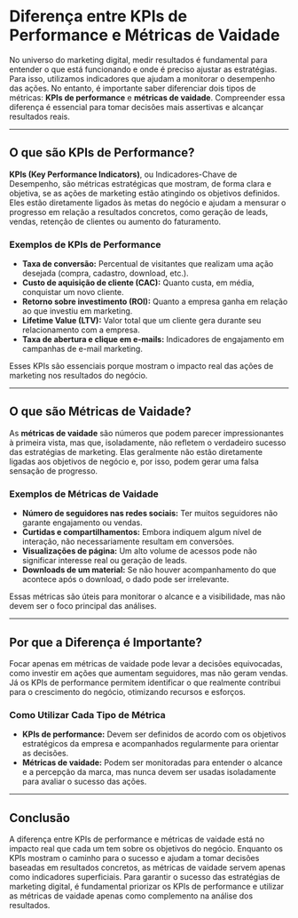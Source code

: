 
# Diferença entre KPIs de Performance e Métricas de Vaidade

No universo do marketing digital, medir resultados é fundamental para entender o que está funcionando e onde é preciso ajustar as estratégias. Para isso, utilizamos indicadores que ajudam a monitorar o desempenho das ações. No entanto, é importante saber diferenciar dois tipos de métricas: **KPIs de performance** e **métricas de vaidade**. Compreender essa diferença é essencial para tomar decisões mais assertivas e alcançar resultados reais.

---

## O que são KPIs de Performance?

**KPIs (Key Performance Indicators)**, ou Indicadores-Chave de Desempenho, são métricas estratégicas que mostram, de forma clara e objetiva, se as ações de marketing estão atingindo os objetivos definidos. Eles estão diretamente ligados às metas do negócio e ajudam a mensurar o progresso em relação a resultados concretos, como geração de leads, vendas, retenção de clientes ou aumento do faturamento.

### Exemplos de KPIs de Performance

- **Taxa de conversão:** Percentual de visitantes que realizam uma ação desejada (compra, cadastro, download, etc.).
- **Custo de aquisição de cliente (CAC):** Quanto custa, em média, conquistar um novo cliente.
- **Retorno sobre investimento (ROI):** Quanto a empresa ganha em relação ao que investiu em marketing.
- **Lifetime Value (LTV):** Valor total que um cliente gera durante seu relacionamento com a empresa.
- **Taxa de abertura e clique em e-mails:** Indicadores de engajamento em campanhas de e-mail marketing.

Esses KPIs são essenciais porque mostram o impacto real das ações de marketing nos resultados do negócio.

---

## O que são Métricas de Vaidade?

As **métricas de vaidade** são números que podem parecer impressionantes à primeira vista, mas que, isoladamente, não refletem o verdadeiro sucesso das estratégias de marketing. Elas geralmente não estão diretamente ligadas aos objetivos de negócio e, por isso, podem gerar uma falsa sensação de progresso.

### Exemplos de Métricas de Vaidade

- **Número de seguidores nas redes sociais:** Ter muitos seguidores não garante engajamento ou vendas.
- **Curtidas e compartilhamentos:** Embora indiquem algum nível de interação, não necessariamente resultam em conversões.
- **Visualizações de página:** Um alto volume de acessos pode não significar interesse real ou geração de leads.
- **Downloads de um material:** Se não houver acompanhamento do que acontece após o download, o dado pode ser irrelevante.

Essas métricas são úteis para monitorar o alcance e a visibilidade, mas não devem ser o foco principal das análises.

---

## Por que a Diferença é Importante?

Focar apenas em métricas de vaidade pode levar a decisões equivocadas, como investir em ações que aumentam seguidores, mas não geram vendas. Já os KPIs de performance permitem identificar o que realmente contribui para o crescimento do negócio, otimizando recursos e esforços.

### Como Utilizar Cada Tipo de Métrica

- **KPIs de performance:** Devem ser definidos de acordo com os objetivos estratégicos da empresa e acompanhados regularmente para orientar as decisões.
- **Métricas de vaidade:** Podem ser monitoradas para entender o alcance e a percepção da marca, mas nunca devem ser usadas isoladamente para avaliar o sucesso das ações.

---

## Conclusão

A diferença entre KPIs de performance e métricas de vaidade está no impacto real que cada um tem sobre os objetivos do negócio. Enquanto os KPIs mostram o caminho para o sucesso e ajudam a tomar decisões baseadas em resultados concretos, as métricas de vaidade servem apenas como indicadores superficiais. Para garantir o sucesso das estratégias de marketing digital, é fundamental priorizar os KPIs de performance e utilizar as métricas de vaidade apenas como complemento na análise dos resultados.
```
